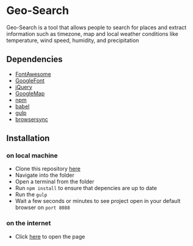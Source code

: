 # Geo-Search
Geo-Search is a tool that allows people to search for places and extract information such as timezone, map and local weather conditions like temperature, wind speed, humidity, and precipitation

## Dependencies
* [FontAwesome](https://stackpath.bootstrapcdn.com/font-awesome/4.7.0/css/font-awesome.min.css "FontAwesome")
* [GoogleFont](https://fonts.googleapis.com/css?family=Darker+Grotesque|Fredoka+One|Graduate&display=swap "GoogleFont")
* [jQuery](https://code.jquery.com/jquery-3.4.1.min.js "jQuery")
* [GoogleMap](https://www.google.com/maps/ "GoogleMap")
* [npm](https://www.npmjs.com/ "npm")
* [babel](https://babeljs.io/ "babel")
* [gulp](https://gulpjs.com/ "gulp")
* [browsersync](https://www.browsersync.io/ "browsersync")


## Installation 
### on local machine
* Clone this repository [here](https://github.com/EBEREGIT/Geo-Search "here")
* Navigate into the folder
* Open a terminal from the folder
* Run <code>npm install</code> to ensure that depencies are up to date
* Run the <code>gulp</code>
* Wait a few seconds or minutes to see project open in your default browser on <code>port 8088</code>

### on the internet
* Click [here](https://eberegit.github.io/Geo-Search/index.html "here") to open the page
